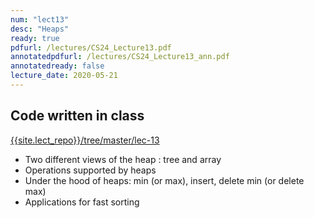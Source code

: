 ```yaml
---
num: "lect13"
desc: "Heaps"
ready: true
pdfurl: /lectures/CS24_Lecture13.pdf
annotatedpdfurl: /lectures/CS24_Lecture13_ann.pdf
annotatedready: false
lecture_date: 2020-05-21
---
```



## Code written in class
[{{site.lect_repo}}/tree/master/lec-13]({{site.lect_repo}}/tree/master/lec-13)

* Two different views of the heap : tree and array 
* Operations supported by heaps
* Under the hood of heaps: min (or max), insert, delete min (or delete max)
* Applications for fast sorting

